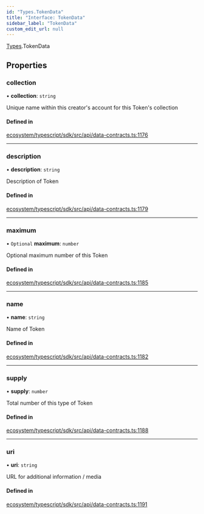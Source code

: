 ```yaml
---
id: "Types.TokenData"
title: "Interface: TokenData"
sidebar_label: "TokenData"
custom_edit_url: null
---
```


[Types](../namespaces/Types.md).TokenData

## Properties

### collection

• **collection**: `string`

Unique name within this creator's account for this Token's collection

#### Defined in

[ecosystem/typescript/sdk/src/api/data-contracts.ts:1176](https://github.com/aptos-labs/aptos-core/blob/fb73eb358/ecosystem/typescript/sdk/src/api/data-contracts.ts#L1176)

___

### description

• **description**: `string`

Description of Token

#### Defined in

[ecosystem/typescript/sdk/src/api/data-contracts.ts:1179](https://github.com/aptos-labs/aptos-core/blob/fb73eb358/ecosystem/typescript/sdk/src/api/data-contracts.ts#L1179)

___

### maximum

• `Optional` **maximum**: `number`

Optional maximum number of this Token

#### Defined in

[ecosystem/typescript/sdk/src/api/data-contracts.ts:1185](https://github.com/aptos-labs/aptos-core/blob/fb73eb358/ecosystem/typescript/sdk/src/api/data-contracts.ts#L1185)

___

### name

• **name**: `string`

Name of Token

#### Defined in

[ecosystem/typescript/sdk/src/api/data-contracts.ts:1182](https://github.com/aptos-labs/aptos-core/blob/fb73eb358/ecosystem/typescript/sdk/src/api/data-contracts.ts#L1182)

___

### supply

• **supply**: `number`

Total number of this type of Token

#### Defined in

[ecosystem/typescript/sdk/src/api/data-contracts.ts:1188](https://github.com/aptos-labs/aptos-core/blob/fb73eb358/ecosystem/typescript/sdk/src/api/data-contracts.ts#L1188)

___

### uri

• **uri**: `string`

URL for additional information / media

#### Defined in

[ecosystem/typescript/sdk/src/api/data-contracts.ts:1191](https://github.com/aptos-labs/aptos-core/blob/fb73eb358/ecosystem/typescript/sdk/src/api/data-contracts.ts#L1191)
